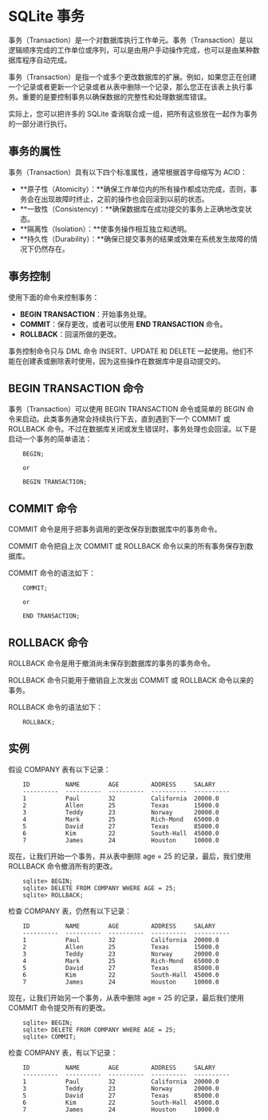 # SQLite 事务

事务（Transaction）是一个对数据库执行工作单元。事务（Transaction）是以逻辑顺序完成的工作单位或序列，可以是由用户手动操作完成，也可以是由某种数据库程序自动完成。

事务（Transaction）是指一个或多个更改数据库的扩展。例如，如果您正在创建一个记录或者更新一个记录或者从表中删除一个记录，那么您正在该表上执行事务。重要的是要控制事务以确保数据的完整性和处理数据库错误。

实际上，您可以把许多的 SQLite 查询联合成一组，把所有这些放在一起作为事务的一部分进行执行。

## 事务的属性
事务（Transaction）具有以下四个标准属性，通常根据首字母缩写为 ACID：

* **原子性（Atomicity）：**确保工作单位内的所有操作都成功完成，否则，事务会在出现故障时终止，之前的操作也会回滚到以前的状态。
* **一致性（Consistency)：**确保数据库在成功提交的事务上正确地改变状态。
* **隔离性（Isolation）：**使事务操作相互独立和透明。
* **持久性（Durability）：**确保已提交事务的结果或效果在系统发生故障的情况下仍然存在。

## 事务控制
使用下面的命令来控制事务：

* **BEGIN TRANSACTION**：开始事务处理。
* **COMMIT**：保存更改，或者可以使用 **END TRANSACTION** 命令。
* **ROLLBACK**：回滚所做的更改。

事务控制命令只与 DML 命令 INSERT、UPDATE 和 DELETE 一起使用。他们不能在创建表或删除表时使用，因为这些操作在数据库中是自动提交的。

## BEGIN TRANSACTION 命令

事务（Transaction）可以使用 BEGIN TRANSACTION 命令或简单的 BEGIN 命令来启动。此类事务通常会持续执行下去，直到遇到下一个 COMMIT 或 ROLLBACK 命令。不过在数据库关闭或发生错误时，事务处理也会回滚。以下是启动一个事务的简单语法：

```
    BEGIN;

    or

    BEGIN TRANSACTION;
```

## COMMIT 命令

COMMIT 命令是用于把事务调用的更改保存到数据库中的事务命令。

COMMIT 命令把自上次 COMMIT 或 ROLLBACK 命令以来的所有事务保存到数据库。

COMMIT 命令的语法如下：

```
    COMMIT;

    or

    END TRANSACTION;
```

## ROLLBACK 命令

ROLLBACK 命令是用于撤消尚未保存到数据库的事务的事务命令。

ROLLBACK 命令只能用于撤销自上次发出 COMMIT 或 ROLLBACK 命令以来的事务。

ROLLBACK 命令的语法如下：

```
    ROLLBACK;
```

## 实例
假设 COMPANY 表有以下记录：

```
    ID          NAME        AGE         ADDRESS     SALARY
    ----------  ----------  ----------  ----------  ----------
    1           Paul        32          California  20000.0
    2           Allen       25          Texas       15000.0
    3           Teddy       23          Norway      20000.0
    4           Mark        25          Rich-Mond   65000.0
    5           David       27          Texas       85000.0
    6           Kim         22          South-Hall  45000.0
    7           James       24          Houston     10000.0
```

现在，让我们开始一个事务，并从表中删除 age = 25 的记录，最后，我们使用 ROLLBACK 命令撤消所有的更改。

```
    sqlite> BEGIN;
    sqlite> DELETE FROM COMPANY WHERE AGE = 25;
    sqlite> ROLLBACK;
```

检查 COMPANY 表，仍然有以下记录：

```
    ID          NAME        AGE         ADDRESS     SALARY
    ----------  ----------  ----------  ----------  ----------
    1           Paul        32          California  20000.0
    2           Allen       25          Texas       15000.0
    3           Teddy       23          Norway      20000.0
    4           Mark        25          Rich-Mond   65000.0
    5           David       27          Texas       85000.0
    6           Kim         22          South-Hall  45000.0
    7           James       24          Houston     10000.0
```

现在，让我们开始另一个事务，从表中删除 age = 25 的记录，最后我们使用 COMMIT 命令提交所有的更改。

```
    sqlite> BEGIN;
    sqlite> DELETE FROM COMPANY WHERE AGE = 25;
    sqlite> COMMIT;
```

检查 COMPANY 表，有以下记录：

```
    ID          NAME        AGE         ADDRESS     SALARY
    ----------  ----------  ----------  ----------  ----------
    1           Paul        32          California  20000.0
    3           Teddy       23          Norway      20000.0
    5           David       27          Texas       85000.0
    6           Kim         22          South-Hall  45000.0
    7           James       24          Houston     10000.0
```
